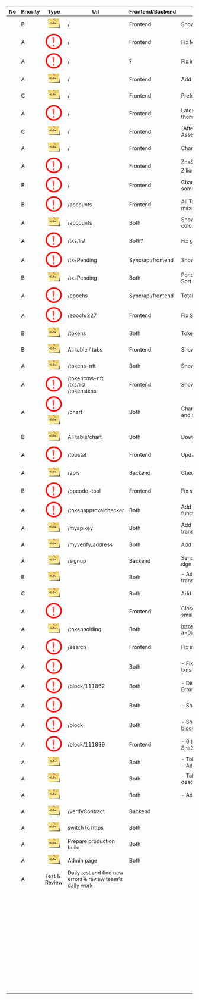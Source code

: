 | No  | Priority | Type                         | Url                                                       | Frontend/Backend  | description                                                                                                        | Img | Time  | Manager | Reviewer | Done          |
| --- | -------- | ---------------------------- | --------------------------------------------------------- | ----------------- | ------------------------------------------------------------------------------------------------------------------ | --- | ----- | ------- | -------- | ------------- |
|     | B        | ![](todo.jpg)                | /                                                         | Frontend          | Show menu bar when hovered                                                                                         |     | 2hr   | Orion   |          | ![](done.jpg) |
|     | A        | ![](error.png)               | /                                                         | Frontend          | Fix Mainnet/Testnet link on menu                                                                                   |     | 0.5hr | Orion   |          |     []          |
|     | A        | ![](error.png)               | /                                                         | ?                 | Fix invalid timestamp on Latest blocks table                                                                       |     | 0.5hr | Orion   |          |               |
|     | A        | ![](todo.jpg)                | /                                                         | Frontend          | Add metamask into network                                                                                          |     | 1.5hr | Orion   |          |               |
|     | C        | ![](todo.jpg)                | /                                                         | Frontend          | Preferences feature                                                                                                |     | n/a   | Yawata  |          |               |
|     | A        | ![](error.png)               | /                                                         | Frontend          | Latest txns table refreshes and not display when change theme                                                      | Y   |       | Orion   |          |               |
|     | C        | ![](todo.jpg)                | /                                                         | Frontend          | (Afterwards)Footer: Advertise page, Delegate, Brand Assets, Terms of Service, ...                                  |     | 40h   | Yawata  |          |               |
|     | A        | ![](todo.jpg)                | /                                                         | Frontend          | Change contact info into discord/telegram & add link                                                               |     | 5m    | Orion   |          |               |
|     | A        | ![](error.png)               | /                                                         | Frontend          | ZnxScan © 2020 (ZNX-A1) \| ⛏ Built by the same team -> Zilionixx Block explorer 2021 \| Built by WonWin            |     | 5m    | Orion   |          |               |
|     | B        | ![](error.png)               | /                                                         | Frontend          | Change ScrollToTopButton Style and fix position(now it sometimes moves to right on some pages)                     |     | 1h    | Orion   |          |               |
|     | B        | ![](error.png)               | /accounts                                                 | Frontend          | All Table pagination: Limit to last pagination number by maximum count / Fix pagination button style               |     | 2h    | Yawata  |          |               |
|     | A        | ![](todo.jpg)                | /accounts                                                 | Both              | Show address name tag on table & change decimal part color with integer part                                       |     | 30m   | Yawata  |          |               |
|     | A        | ![](error.png)               | /txs/list                                                 | Both?             | Fix gas fee error and show token transfer info also                                                                | Y   | 2h    | Yawata  |          |               |
|     | A        | ![](error.png)               | /txsPending                                               | Sync/api/frontend | Show timestamp / Search function                                                                                   |     | 4h    | Yawata  |          |               |
|     | B        | ![](todo.jpg)                | /txsPending                                               | Both              | Pending txn pool (new page) & Gas tracker (new page)& Sort by gas (on table)                                       |     | 20h   | Yawata  |          |               |
|     | A        | ![](error.png)               | /epochs                                                   | Sync/api/frontend | Total Reward, Total Fee, Total Tx Reward                                                                           |     | 4h    | Yawata  |          |               |
|     | A        | ![](error.png)               | /epoch/227                                                | Frontend          | Fix Styles                                                                                                         |     | 2h    | Orion   |          |               |
|     | B        | ![](todo.jpg)                | /tokens                                                   | Both              | Token price, market cap, volume fetch api                                                                          |     | 4h    | Orion   |          |               |
|     | B        | ![](todo.jpg)                | All table / tabs                                          | Frontend          | Show table/tab header when scrolling down                                                                          |     | 8h    | Orion   |          |               |
|     | A        | ![](todo.jpg)                | /tokens-nft                                               | Both              | Show correct image for token / Search function                                                                     |     | 2h    | Orion   |          |               |
|     | A        | ![](error.png)               | /tokentxns-nft<br /> /txs/list<br /> /tokenstxns<br />    | Frontend          | Show txn success/fail status icon                                                                                  |     | 1h    | Orion   |          |               |
|     | A        | ![](error.png) ![](todo.jpg) | /chart                                                    | Both              | Change style and use correct data for chart descriptions and add api for unimplemented charts                      |     | 8h    | Orion   |          |               |
|     | B        | ![](todo.jpg)                | All table/chart                                           | Both              | Download to csv file                                                                                               |     | 12h   | Yawata  |          |               |
|     | A        | ![](error.png)               | /topstat                                                  | Frontend          | Update style                                                                                                       |     | 2h    | Orion   |          |               |
|     | A        | ![](todo.jpg)                | /apis                                                     | Backend           | Check result and fix if there is any wrong                                                                         |     | 2h    | Yawata  |          |               |
|     | B        | ![](error.png)               | /opcode-tool                                              | Frontend          | Fix style error                                                                                                    |     | 1h    | Orion   |          |               |
|     | A        | ![](error.png)               | /tokenapprovalchecker                                     | Both              | Add web3 connect button, search function and Revoke function                                                       | Y   | 12h   | Orion   |          |               |
|     | A        | ![](todo.jpg)                | /myapikey                                                 | Both              | Add Upgrade api plan page & add api to check paypal transaction valdiation                                         |     | 4h    | Yawata  |          |               |
|     | A        | ![](todo.jpg)                | /myverify_address                                         | Both              | Add frontend and api for address verification                                                                      |     | 12h   | Yawata  |          |               |
|     | A        | ![](todo.jpg)                | /signup                                                   | Backend           | Send mail(gmail, outlook,,, all kinds of mails) and verify sign in by email                                        |     | 4h    | Orion   |          |               |
|     | B        | ![](todo.jpg)                |                                                           | Both              | - Add image for holding tokens - Filter by from/to in transations tab - View all in internal Txns tab              |     | 4h    | Orion   |          |               |
|     | C        | ![](todo.jpg)                |                                                           | Both              | Add favourite address mark function                                                                                |     | 4h    | Orion   |          |               |
|     | A        | ![](error.png)               |                                                           | Frontend          | Close Qrcode button not working. Make Qr panel a little small                                                      |     | 20m   | Orion   |          |               |
|     | A        | ![](todo.jpg)                | /tokenholding                                             | Both              | https://ftmscan.com/tokenholdings?a=0xec0b9922a0529af362a13a6124a552c6bb643c9e                                     |     | 20h   | Yawata  |          |               |
|     | A        | ![](error.png)               | /search                                                   | Frontend          | Fix style error                                                                                                    |     | 30m   | Orion   |          |               |
|     | A        | ![](error.png)               |                                                           | Both              | - Fix To address is always contract address - Fix internal txns description correctly                              | Y   | 1h    | Orion   |          |               |
|     | A        | ![](error.png)               | /block/111862                                             | Both              | - Disable <, > button if no further block exist - Show Error page if block does not exist                          |     | 1h    | Orion   |          |               |
|     | A        | ![](error.png)               |                                                           | Both              | - Show Error page if matching Txn hash does not exist                                                              |     | 1h    | Orion   |          |               |
|     | A        | ![](error.png)               | /block                                                    | Both              | - Show txns in block (ref: https://ftmscan.com/txs?block=23985227)                                                 | Y   | 3h    | Orion   |          |               |
|     | A        | ![](error.png)               | /block/111839                                             | Frontend          | - 0 transactions without style - Gas / 10^18 - Sha3Uncles - Hide Comments                                          | Y   | 2h    | Orion   |          |               |
|     | A        | ![](todo.jpg)                |                                                           | Both              | - Token price/market cap fetch api - Total supply tracker - Add to token ignore list - Show own img/social profile |     | 24h   | Orion   |          |               |
|     | A        | ![](todo.jpg)                |                                                           | Both              | - Token holders chart - Analytics - Holder info description                                                        |     | 16h   | Orion   |          |               |
|     | A        | ![](todo.jpg)                |                                                           | Both              | - Add analyze                                                                                                      |     | 8h    | Orion   |          |               |
|     | A        | ![](todo.jpg)                | /verifyContract                                           | Backend           |                                                                                                                    |     |       | Kimiro  |          |               |
|     | A        | ![](todo.jpg)                | switch to https                                           | Both              |                                                                                                                    |     |       | Kimiro  |          |               |
|     | A        | ![](todo.jpg)                | Prepare production build                                  | Both              |                                                                                                                    |     |       | Kimiro  |          |               |
|     | A        | ![](todo.jpg)                | Admin page                                                | Both              |                                                                                                                    |     |       | Kimiro  |          |               |
|     | A        | Test & Review                | Daily test and find new errors & review team's daily work |                   |                                                                                                                    |     |       | Kimiro  |          |               |
|     |          |                              |                                                           |                   |                                                                                                                    |     |       |         |          |               |
|     |          |                              |                                                           |                   |                                                                                                                    |     |       |         |          |               |
|     |          |                              |                                                           |                   |                                                                                                                    |     |       |         |          |               |
|     |          |                              |                                                           |                   |                                                                                                                    |     |       |         |          |               |
|     |          |                              |                                                           |                   |                                                                                                                    |     |       |         |          |               |
|     |          |                              |                                                           |                   |                                                                                                                    |     |       |         |          |               |
|     |          |                              |                                                           |                   |                                                                                                                    |     |       |         |          |               |
|     |          |                              |                                                           |                   |                                                                                                                    |     |       |         |          |               |
|     |          |                              |                                                           |                   |                                                                                                                    |     |       |         |          |               |
|     |          |                              |                                                           |                   |                                                                                                                    |     |       |         |          |               |
|     |          |                              |                                                           |                   |                                                                                                                    |     |       |         |          |               |
|     |          |                              |                                                           |                   |                                                                                                                    |     |       |         |          |               |
|     |          |                              |                                                           |                   |                                                                                                                    |     |       |         |          |               |
|     |          |                              |                                                           |                   |                                                                                                                    |     |       |         |          |               |
|     |          |                              |                                                           |                   |                                                                                                                    |     |       |         |          |               |
|     |          |                              |                                                           |                   |                                                                                                                    |     |       |         |          |               |
|     |          |                              |                                                           |                   |                                                                                                                    |     |       |         |          |               |
|     |          |                              |                                                           |                   |                                                                                                                    |     |       |         |          |               |
|     |          |                              |                                                           |                   |                                                                                                                    |     |       |         |          |               |
|     |          |                              |                                                           |                   |                                                                                                                    |     |       |         |          |               |
|     |          |                              |                                                           |                   |                                                                                                                    |     |       |         |          |               |
|     |          |                              |                                                           |                   |                                                                                                                    |     |       |         |          |               |
|     |          |                              |                                                           |                   |                                                                                                                    |     |       |         |          |               |
|     |          |                              |                                                           |                   |                                                                                                                    |     |       |         |          |               |
|     |          |                              |                                                           |                   |                                                                                                                    |     |       |         |          |               |
|     |          |                              |                                                           |                   |                                                                                                                    |     |       |         |          |               |
|     |          |                              |                                                           |                   |                                                                                                                    |     |       |         |          |               |
|     |          |                              |                                                           |                   |                                                                                                                    |     |       |         |          |               |
|     |          |                              |                                                           |                   |                                                                                                                    |     |       |         |          |               |
|     |          |                              |                                                           |                   |                                                                                                                    |     |       |         |          |               |
|     |          |                              |                                                           |                   |                                                                                                                    |     |       |         |          |               |
|     |          |                              |                                                           |                   |                                                                                                                    |     |       |         |          |               |
|     |          |                              |                                                           |                   |                                                                                                                    |     |       |         |          |               |
|     |          |                              |                                                           |                   |                                                                                                                    |     |       |         |          |               |
|     |          |                              |                                                           |                   |                                                                                                                    |     |       |         |          |               |
|     |          |                              |                                                           |                   |                                                                                                                    |     |       |         |          |               |
|     |          |                              |                                                           |                   |                                                                                                                    |     |       |         |          |               |
|     |          |                              |                                                           |                   |                                                                                                                    |     |       |         |          |               |
|     |          |                              |                                                           |                   |                                                                                                                    |     |       |         |          |               |
|     |          |                              |                                                           |                   |                                                                                                                    |     |       |         |          |               |
|     |          |                              |                                                           |                   |                                                                                                                    |     |       |         |          |               |
|     |          |                              |                                                           |                   |                                                                                                                    |     |       |         |          |               |
|     |          |                              |                                                           |                   |                                                                                                                    |     |       |         |          |               |
|     |          |                              |                                                           |                   |                                                                                                                    |     |       |         |          |               |
|     |          |                              |                                                           |                   |                                                                                                                    |     |       |         |          |               |
|     |          |                              |                                                           |                   |                                                                                                                    |     |       |         |          |               |
|     |          |                              |                                                           |                   |                                                                                                                    |     |       |         |          |               |
|     |          |                              |                                                           |                   |                                                                                                                    |     |       |         |          |               |
|     |          |                              |                                                           |                   |                                                                                                                    |     |       |         |          |               |
|     |          |                              |                                                           |                   |                                                                                                                    |     |       |         |          |               |
|     |          |                              |                                                           |                   |                                                                                                                    |     |       |         |          |               |
|     |          |                              |                                                           |                   |                                                                                                                    |     |       |         |          |               |
|     |          |                              |                                                           |                   |                                                                                                                    |     |       |         |          |               |
